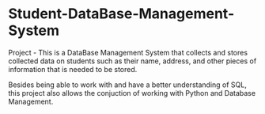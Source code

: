 # Student-DataBase-Management-System

Project - This is a DataBase Management System that collects and stores collected data on students such as their name, address, and other pieces of information that is needed to be stored.

Besides being able to work with and have a better understanding of SQL, this project also allows the conjuction of working with Python and Database Management. 